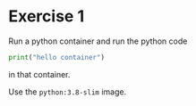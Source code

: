 # Exercise 1

Run a python container and run the python code

```python
print("hello container")
```

in that container.

Use the `python:3.8-slim` image.
